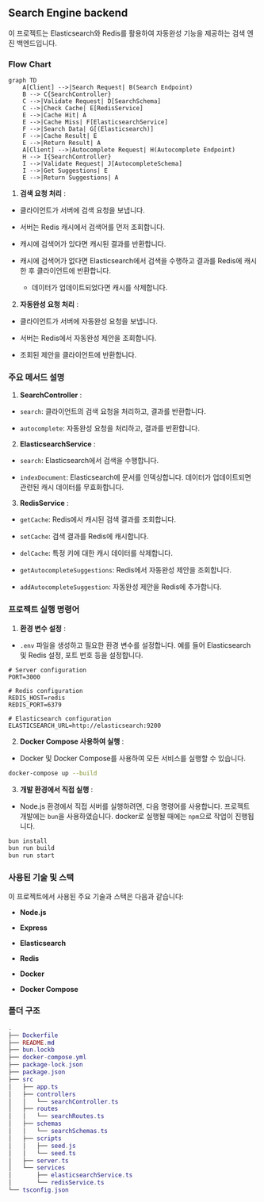 ## Search Engine backend

이 프로젝트는 Elasticsearch와 Redis를 활용하여 자동완성 기능을 제공하는 검색 엔진 백엔드입니다.

### Flow Chart

```mermaid
graph TD
    A[Client] -->|Search Request| B(Search Endpoint)
    B --> C{SearchController}
    C -->|Validate Request| D[SearchSchema]
    C -->|Check Cache| E[RedisService]
    E -->|Cache Hit| A
    E -->|Cache Miss| F[ElasticsearchService]
    F -->|Search Data| G[(Elasticsearch)]
    F -->|Cache Result| E
    E -->|Return Result| A
    A[Client] -->|Autocomplete Request| H(Autocomplete Endpoint)
    H --> I{SearchController}
    I -->|Validate Request| J[AutocompleteSchema]
    I -->|Get Suggestions| E
    E -->|Return Suggestions| A
```

1. **검색 요청 처리** :

- 클라이언트가 서버에 검색 요청을 보냅니다.

- 서버는 Redis 캐시에서 검색어를 먼저 조회합니다.

- 캐시에 검색어가 있다면 캐시된 결과를 반환합니다.

- 캐시에 검색어가 없다면 Elasticsearch에서 검색을 수행하고 결과를 Redis에 캐시한 후 클라이언트에 반환합니다.
  - 데이터가 업데이트되었다면 캐시를 삭제합니다.

2. **자동완성 요청 처리** :

- 클라이언트가 서버에 자동완성 요청을 보냅니다.

- 서버는 Redis에서 자동완성 제안을 조회합니다.

- 조회된 제안을 클라이언트에 반환합니다.

### 주요 메서드 설명

1. **SearchController** :

- `search`: 클라이언트의 검색 요청을 처리하고, 결과를 반환합니다.

- `autocomplete`: 자동완성 요청을 처리하고, 결과를 반환합니다.

2. **ElasticsearchService** :

- `search`: Elasticsearch에서 검색을 수행합니다.

- `indexDocument`: Elasticsearch에 문서를 인덱싱합니다. 데이터가 업데이트되면 관련된 캐시 데이터를 무효화합니다.

3. **RedisService** :

- `getCache`: Redis에서 캐시된 검색 결과를 조회합니다.

- `setCache`: 검색 결과를 Redis에 캐시합니다.

- `delCache`: 특정 키에 대한 캐시 데이터를 삭제합니다.

- `getAutocompleteSuggestions`: Redis에서 자동완성 제안을 조회합니다.

- `addAutocompleteSuggestion`: 자동완성 제안을 Redis에 추가합니다.

### 프로젝트 실행 명령어

1. **환경 변수 설정** :

- `.env` 파일을 생성하고 필요한 환경 변수를 설정합니다. 예를 들어 Elasticsearch 및 Redis 설정, 포트 번호 등을 설정합니다.

```base
# Server configuration
PORT=3000

# Redis configuration
REDIS_HOST=redis
REDIS_PORT=6379

# Elasticsearch configuration
ELASTICSEARCH_URL=http://elasticsearch:9200
```

2. **Docker Compose 사용하여 실행** :

- Docker 및 Docker Compose를 사용하여 모든 서비스를 실행할 수 있습니다.

```sh
docker-compose up --build
```

3. **개발 환경에서 직접 실행** :

- Node.js 환경에서 직접 서버를 실행하려면, 다음 명령어를 사용합니다.
  프로젝트 개발에는 `bun`을 사용하였습니다.
  docker로 실행될 때에는 `npm`으로 작업이 진행됩니다.

```sh
bun install
bun run build
bun run start
```

### 사용된 기술 및 스택

이 프로젝트에서 사용된 주요 기술과 스택은 다음과 같습니다:

- **Node.js**

- **Express**

- **Elasticsearch**

- **Redis**

- **Docker**

- **Docker Compose**

### 폴더 구조

```lua
.
├── Dockerfile
├── README.md
├── bun.lockb
├── docker-compose.yml
├── package-lock.json
├── package.json
├── src
│   ├── app.ts
│   ├── controllers
│   │   └── searchController.ts
│   ├── routes
│   │   └── searchRoutes.ts
│   ├── schemas
│   │   └── searchSchemas.ts
│   ├── scripts
│   │   ├── seed.js
│   │   └── seed.ts
│   ├── server.ts
│   └── services
│       ├── elasticsearchService.ts
│       └── redisService.ts
└── tsconfig.json
```

